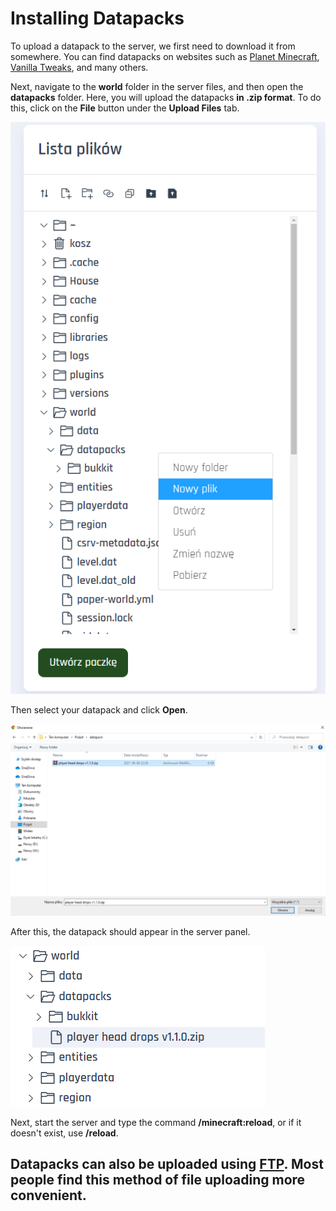 # Installing Datapacks
To upload a datapack to the server, we first need to download it from somewhere. You can find datapacks on websites such as [Planet Minecraft](https://www.planetminecraft.com/data-packs/), [Vanilla Tweaks](https://vanillatweaks.net/picker/datapacks/), and many others.

Next, navigate to the **world** folder in the server files, and then open the **datapacks** folder. Here, you will upload the datapacks **in .zip format**. To do this, click on the **File** button under the **Upload Files** tab.

![1](./img/datapacki/datapack.png)

Then select your datapack and click **Open**.

![1](./img/datapacki/datapack2.png)

After this, the datapack should appear in the server panel.

![1](./img/datapacki/datapack3.png)

Next, start the server and type the command **/minecraft:reload**, or if it doesn't exist, use **/reload**.



## Datapacks can also be uploaded using [FTP](https://github.com/Craftserve/docs/blob/master/ftp.md). Most people find this method of file uploading more convenient.
